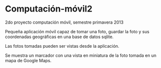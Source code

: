 Computación-móvil2
==================

2do proyecto computación móvil, semestre primavera 2013

Pequeña aplicación móvil capaz de tomar una foto, guardar la foto y sus coordenadas geográficas en una base de datos sqlite.

Las fotos tomadas pueden ser vistas desde la aplicación.

Se muestra un marcador con una vista en miniatura de la foto tomada en un mapa de Google Maps.
